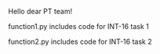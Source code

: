 Hello dear PT team!

function1.py includes code for INT-16 task 1

function2.py includes code for INT-16 task 2
